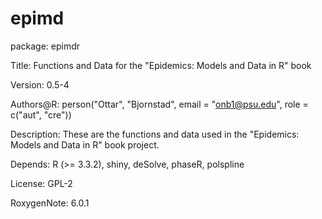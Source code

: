 # epimd

package: epimdr

Title: Functions and Data for the "Epidemics: Models and Data in R" book

Version: 0.5-4

Authors@R: person("Ottar", "Bjornstad", email = "onb1@psu.edu", role = c("aut", "cre"))

Description: These are the functions and data used in the "Epidemics: Models and Data in R" book project.

Depends: R (>= 3.3.2), shiny, deSolve, phaseR, polspline

License: GPL-2

RoxygenNote: 6.0.1
